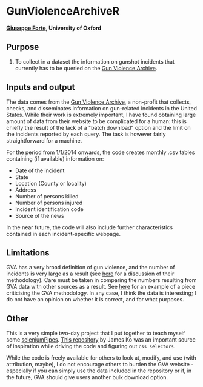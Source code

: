 # GunViolenceArchiveR
**[Giuseppe Forte](mailto:giuseppe[dot]forte[at]economics.ox.ac.uk), University of Oxford**

## Purpose
1. To collect in a dataset the information on gunshot incidents that currently
has to be queried on the [Gun Violence Archive](https://www.gunviolencearchive.org).

## Inputs and output
The data comes from the [Gun Violence Archive](https://www.gunviolencearchive.org), a non-profit that collects, checks, and disseminates information on gun-related incidents in the United States. While their work is extremely important, I have found obtaining large amount of data from their website to be complicated for a human: this is chiefly the result of the lack of a "batch download" option and the limit on the incidents reported by each query. The task is however fairly straightforward for a machine.

For the period from 1/1/2014 onwards, the code creates monthly .csv tables containing (if available) information on:
* Date of the incident
* State
* Location (County or locality)
* Address
* Number of persons killed
* Number of persons injured
* Incident identification code
* Source of the news

In the near future, the code will also include further characteristics contained in each incident-specific webpage.

## Limitations
GVA has a very broad definition of gun violence, and the number of incidents is very large as a result (see [here](https://www.gunviolencearchive.org/methodology) for a discussion of their methodology). Care must be taken in comparing the numbers resulting from GVA data with other sources as a result. See [here](https://www.thetruthaboutguns.com/2015/01/foghorn/gun-violence-archive-flawed-start/) for an example of a piece criticising the GVA methodology. In any case, I think the data is interesting; I do not have an opinion on whether it is correct, and for what purposes.

## Other
This is a very simple two-day project that I put together to teach myself some [seleniumPipes](https://cran.r-project.org/web/packages/seleniumPipes/vignettes/basicOperation.html). [This repository](https://github.com/jamesqo/gun-violence-data) by James Ko was an important source of inspiration while driving the code and figuring out `css selectors`.

While the code is freely available for others to look at, modify, and use (with attribution, maybe), I do not encourage others to burden the GVA website - especially if you can simply use the data included in the repository or if, in the future, GVA should give users another bulk download option.

